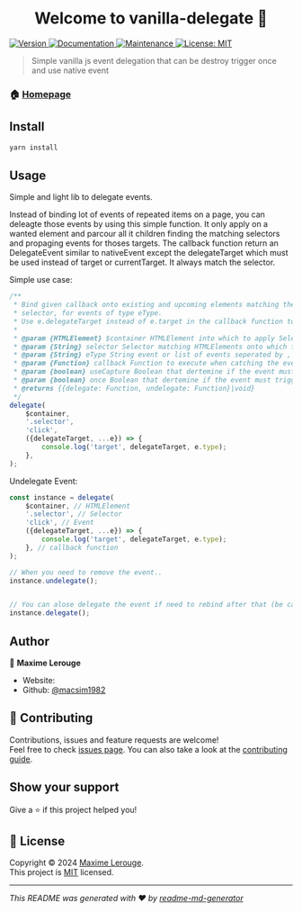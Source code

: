 <h1 align="center">Welcome to vanilla-delegate 👋</h1>
<p>
  <a href="https://www.npmjs.com/package/vanilla-delegate" target="_blank">
    <img alt="Version" src="https://img.shields.io/npm/v/vanilla-delegate.svg">
  </a>
  <a href="https://github.com/macsim1982/vanilla-delegate#readme" target="_blank">
    <img alt="Documentation" src="https://img.shields.io/badge/documentation-yes-brightgreen.svg" />
  </a>
  <a href="https://github.com/macsim1982/vanilla-delegate/graphs/commit-activity" target="_blank">
    <img alt="Maintenance" src="https://img.shields.io/badge/Maintained%3F-yes-green.svg" />
  </a>
  <a href="https://github.com/macsim1982/vanilla-delegate/blob/master/LICENSE" target="_blank">
    <img alt="License: MIT" src="https://img.shields.io/github/license/macsim1982/vanilla-delegate" />
  </a>
</p>

> Simple vanilla js event delegation that can be destroy trigger once and use native event

### 🏠 [Homepage](https://github.com/macsim1982/vanilla-delegate#readme)

## Install

```sh
yarn install
```

## Usage
Simple and light lib to delegate events.

Instead of binding lot of events of repeated items on a page, you can deleagte those events by using this simple function.
It only apply on a wanted element and parcour all it children finding the matching selectors and propaging events for thoses targets.
The callback function return an DelegateEvent similar to nativeEvent except the delegateTarget which must be used instead of target or currentTarget. It always match the selector.


Simple use case:

```javascript
/**
 * Bind given callback onto existing and upcoming elements matching the given
 * selector, for events of type eType.
 * Use e.delegateTarget instead of e.target in the callback function to get the HTMLElement representative of selector
 *
 * @param {HTMLElement} $container HTMLElement into which to apply Selector
 * @param {String} selector Selector matching HTMLElements onto which the callback will be bind
 * @param {String} eType String event or list of events seperated by , (ex: 'touchstart,touchmove,touchend')
 * @param {Function} callback Function to execute when catching the event
 * @param {boolean} useCapture Boolean that dertemine if the event must use capture or not (default: false)
 * @param {boolean} once Boolean that dertemine if the event must trigger only once
 * @returns {{delegate: Function, undelegate: Function}|void}
 */
delegate(
    $container,
    '.selector',
    'click',
    ({delegateTarget, ...e}) => {
        console.log('target', delegateTarget, e.type); 
    },
);
```

Undelegate Event:

```javascript
const instance = delegate(
    $container, // HTMLElement
    '.selector', // Selector
    'click', // Event
    ({delegateTarget, ...e}) => {
        console.log('target', delegateTarget, e.type); 
    }, // callback function
);

// When you need to remove the event..
instance.undelegate();


// You can alose delegate the event if need to rebind after that (be careful, you need to check if event is already binded to avoid multiple binding of the same function !)
instance.delegate();
```

## Author

👤 **Maxime Lerouge**

* Website:  
* Github: [@macsim1982](https://github.com/macsim1982)

## 🤝 Contributing

Contributions, issues and feature requests are welcome!<br />Feel free to check [issues page](https://github.com/macsim1982/vanilla-delegate/issues). You can also take a look at the [contributing guide]( ).

## Show your support

Give a ⭐️ if this project helped you!

## 📝 License

Copyright © 2024 [Maxime Lerouge](https://github.com/macsim1982).<br />
This project is [MIT](https://github.com/macsim1982/vanilla-delegate/blob/master/LICENSE) licensed.

***
_This README was generated with ❤️ by [readme-md-generator](https://github.com/kefranabg/readme-md-generator)_
